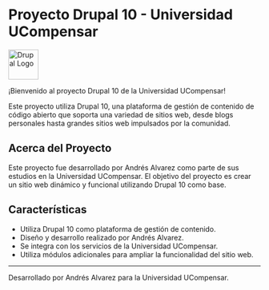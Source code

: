 # Proyecto Drupal 10 - Universidad UCompensar

<img alt="Drupal Logo" src="https://www.drupal.org/files/Wordmark_blue_RGB.png" height="60px">

¡Bienvenido al proyecto Drupal 10 de la Universidad UCompensar!

Este proyecto utiliza Drupal 10, una plataforma de gestión de contenido de código abierto que soporta una variedad de sitios web, desde blogs personales hasta grandes sitios web impulsados por la comunidad.

## Acerca del Proyecto

Este proyecto fue desarrollado por Andrés Alvarez como parte de sus estudios en la Universidad UCompensar. El objetivo del proyecto es crear un sitio web dinámico y funcional utilizando Drupal 10 como base.

## Características

- Utiliza Drupal 10 como plataforma de gestión de contenido.
- Diseño y desarrollo realizado por Andrés Alvarez.
- Se integra con los servicios de la Universidad UCompensar.
- Utiliza módulos adicionales para ampliar la funcionalidad del sitio web.

---
Desarrollado por Andrés Alvarez para la Universidad UCompensar.
